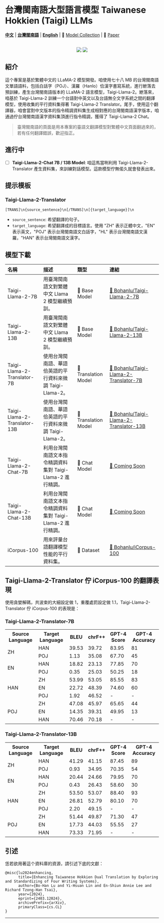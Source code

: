 # 台灣閩南語大型語言模型 Taiwanese Hokkien (Taigi) LLMs

[**中文**](./README_ZH.md) | [**台灣閩南語**](./README_HAN.md) | [**English**](./README.md) | 🤗 <a href="https://huggingface.co/collections/Bohanlu/taiwanese-hokkien-llm-6614ba7456e6789bc2f10ca0" target="_blank">Model Collection</a> | 📜 <a href="https://arxiv.org/abs/2403.12024" target="_blank">Paper</a>
<br>
<!-- <p align="center">
<img src="https://dummyimage.com/800x800/000/faf" width="100"> <br/>
</p> -->

<p align="center">
    <br>
        <img src="https://img.shields.io/badge/Code_License-MIT-blue"></a>
        <img src="https://img.shields.io/badge/Data%20License-CC%20By%20NC%204.0-red.svg"></a>
    <br/>
</p>

## 紹介

這个專案是基於繁體中文的 LLaMA-2 模型開發。咱使用七十八 MB 的台灣閩南語文單語語料，包括白話字（POJ）、漢羅（Hanlo）佮漢字書寫系統，進行紲落去預訓練，產生台灣閩南語版本的 LLaMA-2 語言模型，Taigi-Llama-2。紲落來，咱基於 Taigi-Llama-2 訓練一个台語對中英文以及台語無仝文字系統之間的翻譯模型，使用收集的平行資料集得著 Taigi-Llama-2 Translator。尾手，使用這个翻譯器，咱會當對中文版本的指令精調資料集生成相對應的台灣閩南語漢字版本，咱通過佇台灣閩南語漢字資料集頂進行指令精調，獲得了 Taigi-Llama-2 Chat。

> 臺灣閩南語的頁面是用本專案的臺語文翻譯模型對繁體中文頁面翻過來的，若有任何翻譯錯誤，歡迎指正。

## 進行中

- [ ] **Taigi-Llama-2-Chat 7B / 13B Model**: 咱這馬當咧利用 Taigi-Llama-2-Translator 產生資料集，來訓練對話模型。這款模型佇無偌久就會發表出來。

## 提示模板
### Taigi-Llama-2-Translator
```
[TRANS]\n{source_sentence}\n[/TRANS]\n[{target_language}]\n
```
- `source_sentence`: 希望翻譯的句子。
- `target_language`: 希望翻譯成的目標語言。使用 "ZH" 表示正體中文，"EN" 表示英文，"POJ" 表示台灣閩南語文白話字，"HL" 表示台灣閩南語文漢羅，"HAN" 表示台灣閩南語文漢字。

## 模型下載

| 名稱 | 描述 | 類型 | 連結 |
| :--- | :---| :--- | :--- |
| Taigi-Llama-2-7B | 用臺灣閩南語文對繁體中文 Llama 2 模型繼續預訓。 | 🦙 Base Model | [🤗 Bohanlu/Taigi-Llama-2-7B](https://huggingface.co/Bohanlu/Taigi-Llama-2-7B) |
| Taigi-Llama-2-13B | 用臺灣閩南語文對繁體中文 Llama 2 模型繼續預訓。 | 🦙 Base Model | [🤗 Bohanlu/Taigi-Llama-2-13B](https://huggingface.co/Bohanlu/Taigi-Llama-2-13B) | 
| Taigi-Llama-2-Translator-7B | 使用台灣閩南語、華語佮英語的平行資料來微調 Taigi-Llama-2。 | 🔁 Translation Model | [🤗 Bohanlu/Taigi-Llama-2-Translator-7B](https://huggingface.co/Bohanlu/Taigi-Llama-2-Translator-7B) |
| Taigi-Llama-2-Translator-13B | 使用台灣閩南語、華語佮英語的平行資料來微調 Taigi-Llama-2。 | 🔁 Translation Model | [🤗 Bohanlu/Taigi-Llama-2-Translator-13B](https://huggingface.co/Bohanlu/Taigi-Llama-2-Translator-13B) |
| Taigi-Llama-2-Chat-7B | 利用台灣閩南語文本指令精調資料集對 Taigi-Llama-2 進行精調。 | 💬 Chat Model | [🔨 Coming Soon](#) |
| Taigi-Llama-2-Chat-13B | 利用台灣閩南語文本指令精調資料集對 Taigi-Llama-2 進行精調。 | 💬 Chat Model | [🔨 Coming Soon](#) |
| iCorpus-100 | 用來評量台語翻譯模型性能的平行資料集。 | 📃 Dataset | [🤗 Bohanlu/iCorpus-100](https://huggingface.co/datasets/Bohanlu/iCorpus-100) |


## Taigi-Llama-2-Translator 佇 iCorpus-100 的翻譯表現
使用貪婪解碼，共波束的大細設定做 1，重覆處罰設定做 1.1，Taigi-Llama-2-Translator 佇 iCorpus-100 的表現是：

### Taigi-Llama-2-Translator-7B
<table>
  <tr>
    <th>Source Language</th>
    <th>Target Language</th>
    <th>BLEU</th>
    <th>chrF++</th>
    <th>GPT-4 Score</th>
    <th>GPT-4 Accuracy</th>
  </tr>
  <tr>
    <td rowspan="2">ZH</td>
    <td>HAN</td>
    <td>39.53</td>
    <td>39.72</td>
    <td>83.95</td>
    <td>81</td>
  </tr>
  <tr>
    <td>POJ</td>
    <td>1.13</td>
    <td>35.08</td>
    <td>67.70</td>
    <td>45</td>
  </tr>
  <tr>
    <td rowspan="2">EN</td>
    <td>HAN</td>
    <td>18.82</td>
    <td>23.13</td>
    <td>77.85</td>
    <td>70</td>
  </tr>
  <tr>
    <td>POJ</td>
    <td>0.35</td>
    <td>25.03</td>
    <td>50.25</td>
    <td>18</td>
  </tr>
  <tr>
    <td rowspan="3">HAN</td>
    <td>ZH</td>
    <td>53.99</td>
    <td>53.05</td>
    <td>85.55</td>
    <td>83</td>
  </tr>
  <tr>
    <td>EN</td>
    <td>22.72</td>
    <td>48.39</td>
    <td>74.60</td>
    <td>60</td>
  </tr>
  <tr>
    <td>POJ</td>
    <td>1.92</td>
    <td>46.52</td>
    <td>-</td>
    <td>-</td>
  </tr>
  <tr>
    <td rowspan="3">POJ</td>
    <td>ZH</td>
    <td>47.08</td>
    <td>45.97</td>
    <td>65.65</td>
    <td>44</td>
  </tr>
  <tr>
    <td>EN</td>
    <td>14.35</td>
    <td>39.31</td>
    <td>49.95</td>
    <td>13</td>
  </tr>
  <tr>
    <td>HAN</td>
    <td>70.46</td>
    <td>70.18</td>
    <td>-</td>
    <td>-</td>
  </tr>
</table>



### Taigi-Llama-2-Translator-13B
<table>
  <tr>
    <th>Source Language</th>
    <th>Target Language</th>
    <th>BLEU</th>
    <th>chrF++</th>
    <th>GPT-4 Score</th>
    <th>GPT-4 Accuracy</th>
  </tr>
  <tr>
    <td rowspan="2">ZH</td>
    <td>HAN</td>
    <td>41.29</td>
    <td>41.15</td>
    <td>87.45</td>
    <td>89</td>
  </tr>
  <tr>
    <td>POJ</td>
    <td>0.93</td>
    <td>34.95</td>
    <td>70.35</td>
    <td>54</td>
  </tr>
  <tr>
    <td rowspan="2">EN</td>
    <td>HAN</td>
    <td>20.44</td>
    <td>24.66</td>
    <td>79.95</td>
    <td>70</td>
  </tr>
  <tr>
    <td>POJ</td>
    <td>0.43</td>
    <td>26.43</td>
    <td>58.60</td>
    <td>30</td>
  </tr>
  <tr>
    <td rowspan="3">HAN</td>
    <td>ZH</td>
    <td>53.50</td>
    <td>53.07</td>
    <td>88.40</td>
    <td>93</td>
  </tr>
  <tr>
    <td>EN</td>
    <td>26.81</td>
    <td>52.79</td>
    <td>80.10</td>
    <td>70</td>
  </tr>
  <tr>
    <td>POJ</td>
    <td>2.20</td>
    <td>49.15</td>
    <td>-</td>
    <td>-</td>
  </tr>
  <tr>
    <td rowspan="3">POJ</td>
    <td>ZH</td>
    <td>51.44</td>
    <td>49.87</td>
    <td>71.30</td>
    <td>47</td>
  </tr>
  <tr>
    <td>EN</td>
    <td>17.73</td>
    <td>44.03</td>
    <td>55.55</td>
    <td>27</td>
  </tr>
  <tr>
    <td>HAN</td>
    <td>73.33</td>
    <td>71.95</td>
    <td>-</td>
    <td>-</td>
  </tr>
</table>

## 引述
恁若欲用著這个資料庫的資源，請引述下底的文獻：

```
@misc{lu2024enhancing,
      title={Enhancing Taiwanese Hokkien Dual Translation by Exploring and Standardizing of Four Writing Systems}, 
      author={Bo-Han Lu and Yi-Hsuan Lin and En-Shiun Annie Lee and Richard Tzong-Han Tsai},
      year={2024},
      eprint={2403.12024},
      archivePrefix={arXiv},
      primaryClass={cs.CL}
}
```
---